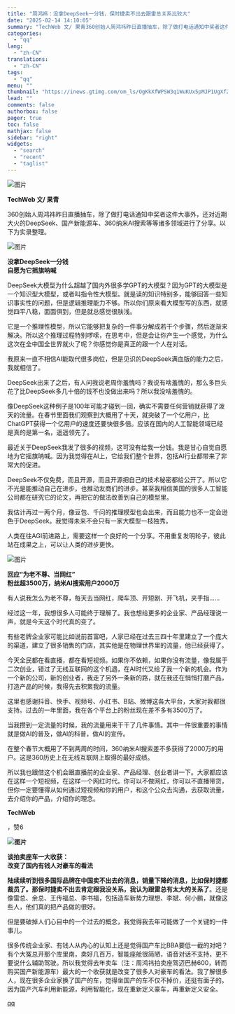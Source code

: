 ```yaml
---
title: "周鸿祎：没拿DeepSeek一分钱，保时捷卖不出去跟雷总关系比较大"
date: "2025-02-14 14:10:05"
summary: "TechWeb 文/ 果青360创始人周鸿祎昨日直播抽车，除了做打电话通知中奖者这件大事外，还对近期..."
categories:
  - "qq"
lang:
  - "zh-CN"
translations:
  - "zh-CN"
tags:
  - "qq"
menu: ""
thumbnail: "https://inews.gtimg.com/om_ls/OgKkXfWPSW3q1WuKUx5pMJP1UgXfZVIqoDeq2riJox2G8AA_640360/0"
lead: ""
comments: false
authorbox: false
pager: true
toc: false
mathjax: false
sidebar: "right"
widgets:
  - "search"
  - "recent"
  - "taglist"
---
```


![图片](https://inews.gtimg.com/om_bt/Op-XWB5V8qIUvmreZyAhV-WtZek3mQv8Fz4_48Im0C11gAA/641)

**TechWeb 文/ 果青**

360创始人周鸿祎昨日直播抽车，除了做打电话通知中奖者这件大事外，还对近期大火的DeepSeek、国产新能源车、360纳米AI搜索等等诸多领域进行了分享。以下为实录整理。

![图片](https://inews.gtimg.com/om_bt/OlPMXItNNc6yYMpHW0m3jdiu-0d-7IpkR_ZIMxEC19wJkAA/641)

**没拿DeepSeek一分钱  
自愿为它摇旗呐喊**

DeepSeek大模型为什么超越了国内外很多学GPT的大模型？因为GPT的大模型是一个知识型大模型，或者叫指令性大模型。就是读的知识特别多，能够回答一些知识事实性的问题，但是逻辑推理能力不够。所以你们原来看大模型写的东西，就感觉四平八稳，面面俱到，但是就总感觉很肤浅。

它是一个推理性模型，所以它能够把复杂的一件事分解成若干个步骤，然后逐渐来解决。所以这个推理过程特别啰嗦，在思考中，但是会让你产生一个感觉，为什么这次在全中国全世界就火了呢？你感觉你是真正的跟一个人在对话。

我原来一直不相信AI能取代很多岗位，但是见识的DeepSeek满血版的能力之后，我就相信了。

DeepSeek出来了之后，有人问我说老周你羞愧吗？我说有啥羞愧的，那么多巨头花了比DeepSeek多几十倍的钱不也没做出来吗？所以我没啥羞愧的。

像DeepSeek这种例子是100年可能才碰到一回，确实不需要任何营销就获得了泼天的流量。在春节里面我们观察到大概用了十天，就突破了一个亿用户，比ChatGPT获得一个亿用户的速度还要快很多倍。应该在国内的人工智能领域已经是真的是第一名，遥遥领先了。

最近关于DeepSeek我发了很多的视频，这可没有给我一分钱。我是甘心自觉自愿地为它摇旗呐喊。因为我觉得在AI上，它给我们整个世界，包括AI行业都带来了非常大的促进。

DeepSeek不仅免费，而且开源，而且开源把自己的技术秘密都给公开了。所以它不光是能推动自己在进步，也推动友商们的进步。甚至我相信美国的很多人工智能公司都在研究它的论文，再把它的做法改善到自己的模型里。

我估计再过一两个月，像豆包、千问的推理模型也会出来，而且能力也不一定会逊色于DeepSeek。我觉得未来不会只有一家大模型一枝独秀。

人类在往AGI前进路上，需要这样一个良好的一个分享。不用重复发明轮子，彼此站在成果之上，可以让人类的进步更快。

![图片](https://inews.gtimg.com/om_bt/OR9pURQIeT0MHfYArGX2WSGViLQRYZPWbZCuRR35SEp2UAA/641)

**回应“为老不尊、当网红”  
粉丝超3500万，纳米AI搜索用户2000万**

有人说我怎么为老不尊，每天去当网红，爬车顶、开短剧、开飞机，夹手指……

经过这一年，我想很多人可能终于理解了。我也想给更多的企业家、产品经理说一声，就是今天这个时代真的变了。

有些老牌企业家可能比如说前首富吧，人家已经在过去三四十年里建立了一个庞大的渠道，建立了很多销售的门店，其实他是在物理世界里的流量，他已经获得了。

今天全民都在看直播，都在看短视频。如果你不依赖，如果你没有流量，像我属于二次创业，错过了无线互联网的这个机遇，在AI时代又给了我一个新的机会。作为一个新的公司，新的创业者，我走了另外一条新的路，就在我还在悄悄打磨产品，打造产品的时候，我得先去积累我的流量。

这里也感谢抖音、快手、视频号、小红书、B站、微博这各大平台，大家对我都很支持。过去的一年里面，我在各个平台上的粉丝现在差不多有3500万了。

当我攒到一定流量的时候，我的流量用来干干了几件事情。其中一件很重要的事情就是做AI的普及，做AI的科普，做AI的宣传。

在整个春节大概用了不到两周的时间，360纳米AI搜索差不多获得了2000万的用户。这是360历史上在无线互联网上取得的最好成绩。

所以我也跟借这个机会跟直播前的企业家、产品经理、创业者讲一下。大家都应该在这样一个短视频，在这样一个网红时代。你可以不做网红，你可以不直播带货，但你一定要懂得从如何通过短视频和你的用户，和这个公众去沟通，去获取流量，去介绍你的产品，介绍你的理念。

**TechWeb**

，赞6

**![图片](https://inews.gtimg.com/om_bt/OeOd0k3YKm7SnpKvlY8jPV0ynuQFfScFY33jf_ssRRY4oAA/641)**

**谈拍卖座车一大收获：  
改变了国内有钱人对豪车的看法**

**陆续续听到很多国际品牌在中国卖不出去的消息，销量下降的消息，比如保时捷都裁员了。那保时捷卖不出去肯定跟我没关系，我认为跟雷总有太大的关系了**。还是像雷总、余总、王传福总、李书福，包括造车新势力理想、李斌、何小鹏，就像这些人，他们真的把产品做的很好。

但是要破掉人们心目中的一个过去的概念，我觉得我去年可能做了一个关键的一件事儿。

很多传统企业家、有钱人从内心的认知上还是觉得国产车比BBA要低一截的对吧？有个大冤总开那个库里南，卖好几百万，智能座舱很简陋，语音对话不支持，更不要说什么辅助驾驶。所以我觉得去年卖车（注：周鸿祎拍卖座驾迈巴赫600，转而购买国产新能源车）最大的一个收获就是改变了很多人对豪车的看法。我了解很多人，现在很多企业家换了国产的车，觉得坐国产的车不仅不掉价，还挺有面子的。因为国产汽车利用新能源，利用智能化，现在重新定义豪车，再重新定义安全。

[qq](https://new.qq.com/rain/a/20250214A04N4C00)
